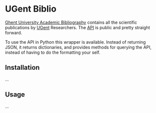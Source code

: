 # UGent Biblio

[Ghent University Academic Bibliography](https://biblio.ugent.be/) contains all the scientific publications by [UGent](http://www.ugent.be) Researchers. The [API](https://biblio.ugent.be/doc/api) is public and pretty straight forward.

To use the API in Python this wrapper is available. Instead of returning JSON, it returns dictionaries, and provides methods for querying the API, instead of having to do the formatting your self. 

## Installation

...


## Usage


...